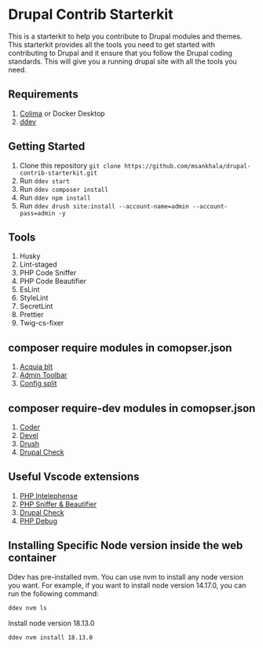 # Drupal Contrib Starterkit

This is a starterkit to help you contribute to Drupal modules and themes. This starterkit provides all the tools you need to get started with contributing to Drupal and it ensure that you follow the Drupal coding standards. This will give you a running drupal site with all the tools you need.

## Requirements

1. [Colima](https://smallsharpsoftwaretools.com/tutorials/use-colima-to-run-docker-containers-on-macos/) or Docker Desktop
1. [ddev](https://ddev.readthedocs.io/en/stable/)

## Getting Started

1. Clone this repository `git clone https://github.com/msankhala/drupal-contrib-starterkit.git`
1. Run `ddev start`
1. Run `ddev composer install`
1. Run `ddev npm install`
1. Run `ddev drush site:install --account-name=admin --account-pass=admin -y`

## Tools

1. Husky
1. Lint-staged
1. PHP Code Sniffer
1. PHP Code Beautifier
1. EsLint
1. StyleLint
1. SecretLint
1. Prettier
1. Twig-cs-fixer

## composer require modules in comopser.json

1. [Acquia blt](https://github.com/acquia/blt)
1. [Admin Toolbar](https://www.drupal.org/project/admin_toolbar)
1. [Config split](https://www.drupal.org/project/config_split)

## composer require-dev modules in comopser.json

1. [Coder](https://www.drupal.org/project/coder)
1. [Devel](https://www.drupal.org/project/devel)
1. [Drush](https://github.com/drush-ops/drush)
1. [Drupal Check](https://github.com/mglaman/drupal-check)

## Useful Vscode extensions

1. [PHP Intelephense](https://marketplace.visualstudio.com/items?itemName=bmewburn.vscode-intelephense-client)
1. [PHP Sniffer & Beautifier](https://marketplace.visualstudio.com/items?itemName=ValeryanM.vscode-phpsab)
1. [Drupal Check](https://marketplace.visualstudio.com/items?itemName=bbeversdorf.drupal-check)
1. [PHP Debug](https://marketplace.visualstudio.com/items?itemName=felixfbecker.php-debug)

## Installing Specific Node version inside the web container

Ddev has pre-installed nvm. You can use nvm to install any node version you want. For example, if you want to install node version 14.17.0, you can run the following command:

```bash
ddev nvm ls
```

Install node version 18.13.0

```bash
ddev nvm install 18.13.0
```
